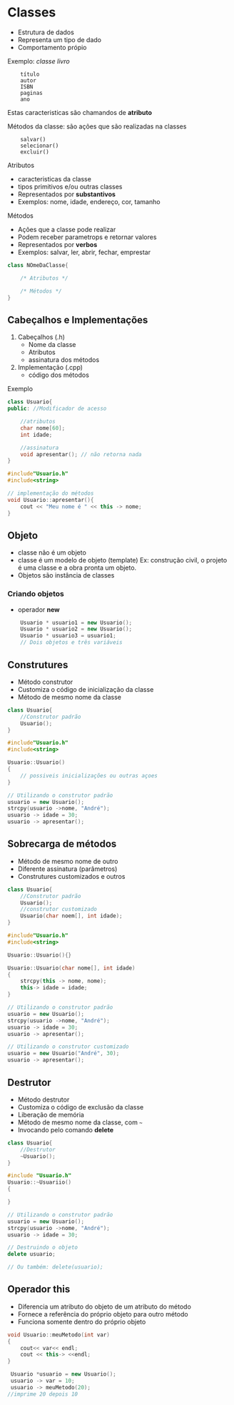# Classes

* Estrutura de dados
* Representa um tipo de dado
* Comportamento própio

Exemplo: *classe livro*
``` 
    título  
    autor
    ISBN
    paginas
    ano
```
Estas caracteristicas são chamandos de **atributo**

Métodos da classe: são ações que são realizadas na classes
```
    salvar()
    selecionar()
    excluir()
```
Atributos
* caracteristicas da classe
* tipos primitivos e/ou outras classes
* Representados por **substantivos**
* Exemplos: nome, idade, endereço, cor, tamanho

Métodos
* Ações que a classe pode realizar
* Podem receber parametrops e retornar valores
* Representados por **verbos**
* Exemplos: salvar, ler, abrir, fechar, emprestar

```cpp
class NOmeDaClasse{

    /* Atributos */

    /* Métodos */
}
```

## Cabeçalhos e Implementações

1. Cabeçalhos (.h)
   * Nome da classe
   * Atributos
   * assinatura dos métodos   
2. Implementação (.cpp)
   * código dos métodos

Exemplo

```cpp
class Usuario{
public: //Modificador de acesso

    //atributos
    char nome[60];
    int idade;

    //assinatura
    void apresentar(); // não retorna nada
}
```

```cpp
#include"Usuario.h"
#include<string>

// implementação do métodos
void Usuario::apresentar(){
    cout << "Meu nome é " << this -> nome;
}
```
## Objeto
* classe  não é um objeto
* classe é um modelo de objeto (template) Ex: construção civil, o projeto é uma classe e a obra pronta um objeto.
* Objetos são instância de classes

### Criando objetos
* operador **new**
```cpp
    Usuario * usuario1 = new Usuario();
    Usuario * usuario2 = new Usuario();
    Usuario * usuario3 = usuario1; 
    // Dois objetos e três variáveis
```
## Construtures
* Método construtor
* Customiza o código de inicialização da classe
* Método de mesmo nome da classe
```cpp
class Usuario{
    //Construtor padrão
    Usuario();
}
```

```cpp
#include"Usuario.h"
#include<string>

Usuario::Usuario()
{
    // possiveis inicializações ou outras açoes
}

```

```cpp
// Utilizando o construtor padrão
usuario = new Usuario();
strcpy(usuario ->nome, "André");
usuario -> idade = 30;
usuario -> apresentar();

```
## Sobrecarga de métodos

*   Método de mesmo nome de outro
*   Diferente assinatura (parâmetros)
*   Construtures customizados e outros

```cpp
class Usuario{
    //Construtor padrão
    Usuario();
    //construtor customizado
    Usuario(char noem[], int idade);
}
```

```cpp
#include"Usuario.h"
#include<string>

Usuario::Usuario(){}

Usuario::Usuario(char nome[], int idade)
{
    strcpy(this -> nome, nome);
    this-> idade = idade;
} 
```
```cpp
// Utilizando o construtor padrão
usuario = new Usuario();
strcpy(usuario ->nome, "André");
usuario -> idade = 30;
usuario -> apresentar();

// Utilizando o construtor customizado
usuario = new Usuario("André", 30);
usuario -> apresentar();
```
## Destrutor
* Método destrutor
* Customiza o código de exclusão da classe
* Liberação de memória
* Método de mesmo nome da classe, com `~`
* Invocando pelo comando **delete**

```cpp
class Usuario{
    //Destrutor
    ~Usuario();
}
```

```cpp
#include "Usuario.h"
Usuario::~Usuariio()
{

}
```
```cpp
// Utilizando o construtor padrão
usuario = new Usuario();
strcpy(usuario ->nome, "André");
usuario -> idade = 30;

// Destruindo o objeto
delete usuario;

// Ou também: delete(usuario);
```

## Operador this
* Diferencia um atributo do objeto de um atributo do método
* Fornece a referência do próprio objeto para outro método
* Funciona somente dentro do próprio objeto

```cpp
void Usuario::meuMetodo(int var)
{
    cout<< var<< endl;
    cout << this-> <<endl;
}
```

```cpp
 Usuario *usuario = new Usuario();
 usuario -> var = 10;
 usuario -> meuMetodo(20);
//imprime 20 depois 10
```